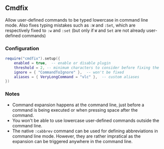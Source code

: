 ## Cmdfix

Allow user-defined commands to be typed lowercase in command line mode. Also fixes typing mistakes such as `:W` and `:Set`, which are respectively fixed to `:w` and `:set` (but only if `W` and `Set` are not already user-defined commands)

### Configuration

```lua
require("cmdfix").setup({
    enabled = true,  -- enable or disable plugin
    threshold = 2, -- minimum characters to consider before fixing the command
    ignore = { "CommandToIgnore" },  -- won't be fixed
    aliases = { VeryLongCommand = "vlc" },  -- custom aliases
})
```

### Notes

- Command expansion happens at the command line, just before a command is being executed or when pressing space after the command.
- You won't be able to use lowercase user-defined commands outside the command line.
- The native `:cabbrev` command can be used for defining abbreviations in command line mode. However, they are rather impratical as the expansion can be triggered anywhere in the command line.
